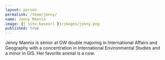 ```yaml
---
layout: person
permalink: /team/jenny/
name: Jenny Mannix
image: {{ site.baseurl }}/images/jenny.png
published: true
---
```



Jenny Mannix is senior at GW double majoring in International Affairs and Geography with a concentration in International Environmental Studies and a minor in GIS. Her favorite animal is a cow. 